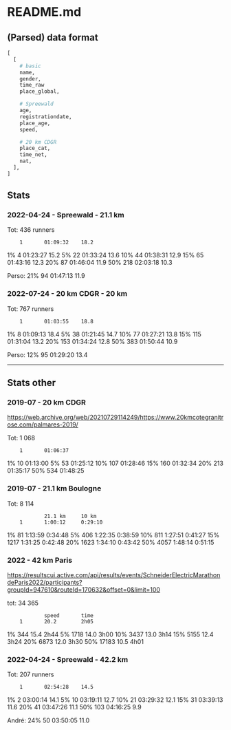 # README.md

## (Parsed) data format

```py
[
  [
    # basic
    name,
    gender,
    time_raw
    place_global,

    # Spreewald
    age,
    registrationdate,
    place_age,
    speed,

    # 20 km CDGR
    place_cat,
    time_net,
    nat,
  ],
]
```


## Stats

### 2022-04-24 - Spreewald - 21.1 km

Tot: 436 runners

        1       01:09:32    18.2
1%      4       01:23:27    15.2
5%      22      01:33:24    13.6
10%     44      01:38:31    12.9
15%     65      01:43:16    12.3
20%     87      01:46:04    11.9
50%     218     02:03:18    10.3

Perso:
21%     94      01:47:13    11.9

### 2022-07-24 - 20 km CDGR - 20 km

Tot: 767 runners

        1       01:03:55    18.8
1%      8       01:09:13    18.4
5%      38      01:21:45    14.7
10%     77      01:27:21    13.8
15%     115     01:31:04    13.2
20%     153     01:34:24    12.8
50%     383     01:50:44    10.9

Perso:
12%     95      01:29:20    13.4





--------------------------------------------------------------------------------

## Stats other

### 2019-07 - 20 km CDGR

https://web.archive.org/web/20210729114249/https://www.20kmcotegranitrose.com/palmares-2019/

Tot: 1 068

        1       01:06:37
1%      10      01:13:00
5%      53      01:25:12
10%     107     01:28:46
15%     160     01:32:34
20%     213     01:35:17
50%     534     01:48:25

### 2019-07 - 21.1 km Boulogne

Tot: 8 114

                21.1 km     10 km
        1       1:00:12     0:29:10
1%      81      1:13:59     0:34:48
5%      406     1:22:35     0:38:59
10%     811     1:27:51     0:41:27
15%     1217    1:31:25     0:42:48
20%     1623    1:34:10     0:43:42
50%     4057    1:48:14     0:51:15

### 2022 - 42 km Paris

https://resultscui.active.com/api/results/events/SchneiderElectricMarathondeParis2022/participants?groupId=947610&routeId=170632&offset=0&limit=100

tot: 34 365

                speed       time
        1       20.2        2h05
1%      344     15.4        2h44
5%      1718    14.0        3h00
10%     3437    13.0        3h14
15%     5155    12.4        3h24
20%     6873    12.0        3h30
50%     17183   10.5        4h01

### 2022-04-24 - Spreewald - 42.2 km

Tot: 207 runners

        1       02:54:28    14.5
1%      2       03:00:14    14.1
5%      10      03:19:11    12.7
10%     21      03:29:32    12.1
15%     31      03:39:13    11.6
20%     41      03:47:26    11.1
50%     103     04:16:25     9.9

André:
24%     50      03:50:05    11.0
